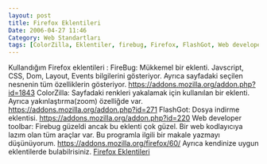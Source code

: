 ```yaml
---
layout: post
title: Firefox Eklentileri
Date: 2006-04-27 11:46
Category: Web Standartları
tags: [ColorZilla, Eklentiler, firebug, Firefox, FlashGot, Web developer toolbar]
---
```


Kullandığım Firefox eklentileri : FireBug: Mükkemel bir eklenti.
Javscript, CSS, Dom, Layout, Events bilgilerini gösteriyor. Ayrıca
sayfadaki seçilen nesnenin tüm özelliklerin gösteriyor.
https://addons.mozilla.org/addon.php?id=1843 ColorZilla: Sayfadaki
renkleri yakalamak için kullanılan bir eklenti. Ayrıca
yakınlaştırma(zoom) özelliğde var.
https://addons.mozilla.org/addon.php?id=271 FlashGot: Dosya indirme
eklentisi. https://addons.mozilla.org/addon.php?id=220 Web developer
toolbar: Firebug güzeldi ancak bu eklenti çok güzel. Bir web kodlayıcıya
lazım olan tüm araçlar var. Bu programla ilgili bir makale yazmayı
düşünüyorum. https://addons.mozilla.org/firefox/60/ Ayrıca kendinize
uygun eklentilerde bulabilrisiniz. [Firefox Eklentileri][]

  [Firefox Eklentileri]: https://addons.mozilla.org/extensions/?application={ec8030f7-c20a-464f-9b0e-13a3a9e97384}
    "Firefox Eklentileri sayfası"
